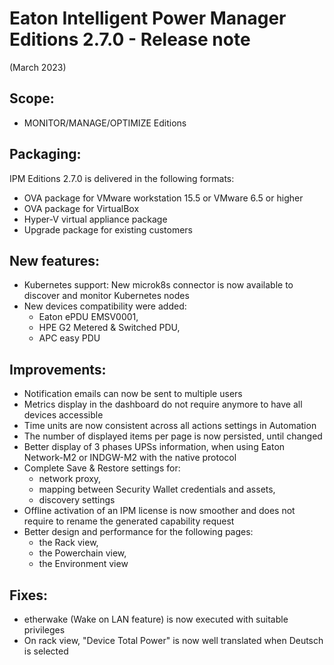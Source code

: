 # Eaton Intelligent Power Manager Editions 2.7.0 - Release note
(March 2023)

## Scope:
* MONITOR/MANAGE/OPTIMIZE Editions

## Packaging:
IPM Editions 2.7.0 is delivered in the following formats:

* OVA package for VMware workstation 15.5 or VMware 6.5 or higher
* OVA package for VirtualBox
* Hyper-V virtual appliance package
* Upgrade package for existing customers

## New features:
* Kubernetes support: New microk8s connector is now available to discover and monitor Kubernetes nodes
* New devices compatibility were added:
  - Eaton ePDU EMSV0001,
  - HPE G2 Metered & Switched PDU,
  - APC easy PDU

## Improvements:
* Notification emails can now be sent to multiple users
* Metrics display in the dashboard do not require anymore to have all devices accessible
* Time units are now consistent across all actions settings in Automation
* The number of displayed items per page is now persisted, until changed
* Better display of 3 phases UPSs information, when using Eaton Network-M2 or INDGW-M2 with the native protocol 
* Complete Save & Restore settings for:
  - network proxy,
  - mapping between Security Wallet credentials and assets,
  - discovery settings
* Offline activation of an IPM license is now smoother and does not require to rename the generated capability request
* Better design and performance for the following pages:
  - the Rack view,
  - the Powerchain view,
  - the Environment view

## Fixes:
* etherwake (Wake on LAN feature) is now executed with suitable privileges
* On rack view, "Device Total Power" is now well translated when Deutsch is selected
